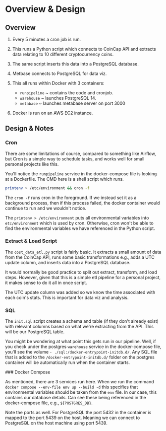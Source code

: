 # Overview & Design

## Overview

1. Every 5 minutes a cron job is run.
1. This runs a Python script which connects to CoinCap API and extracts data relating to 10 different cryptocurrency coins. 
1. The same script inserts this data into a PostgreSQL database.
1. Metbase connects to PostgreSQL for data viz.
1. This all runs within Docker with 3 containers:

    - `runpipeline` ~ contains the code and cronjob.
    - `warehouse` ~ launches PostgreSQL 14.
    - `metabase` ~ launches metabase server on port 3000

1. Docker is run on an AWS EC2 instance.

## Design & Notes

### Cron

There are some limitations of course, compared to something like Airflow, but Cron is a simple way to schedule tasks, and works well for small personal projects like this.

You'll notice the `runpipeline` service in the docker-compose file is looking at a Dockerfile. The CMD here is a shell script which runs. 

```bash
printenv > /etc/environment && cron -f
```

The `cron -f` runs cron in the foreground. If we instead set it as a background process, then if this process failed, the docker container would continue to run and we wouldn't notice.

The `printenv > /etc/environment` puts all environmental variables into `etc/environment` which is used by cron. Otherwise, cron won't be able to find the environmental variables we have referenced in the Python script.

### Extract & Load Script

The `cost_data_etl.py` script is fairly basic. It extracts a small amount of data from the CoinCap API, runs some basic transformations e.g., adds a UTC update column, and inserts data into a PostgreSQL database.

It would normally be good practice to split out extract, transform, and load steps. However, given that this is a simple etl pipeline for a personal project, it makes sense to do it all in once script.

The UTC update column was added so we know the time associated with each coin's stats. This is important for data viz and analysis. 

### SQL

The `init.sql` script creates a schema and table (if they don't already exist) with relevant columns based on what we're extracting from the API. This will be our PostgreSQL table.

You might be wondering at what point this gets run in our pipeline. Well, if you check under the postgres `warehouse` service in the docker-compose file, you'll see the volume `- ./sql:/docker-entrypoint-initdb.d/`. Any SQL file that is added to the `/docker-entrypoint-initdb.d/` folder on the postgres container will be automatically run when the container starts. 

### Docker Compose

As mentioned, there are 3 services run here. When we run the command `docker compose --env-file env up --build -d` this specifies that environmental variables should be taken from the `env` file. In our case, this contains our database details. Can see these being referenced in the docker-compose file, e.g., `${POSTGRES_DB}`. 

Note the ports as well. For PostgreSQL the port 5432 in the container is mapped to the port 5439 on the host. Meaning we can connect to PostgreSQL on the host machine using port 5439.